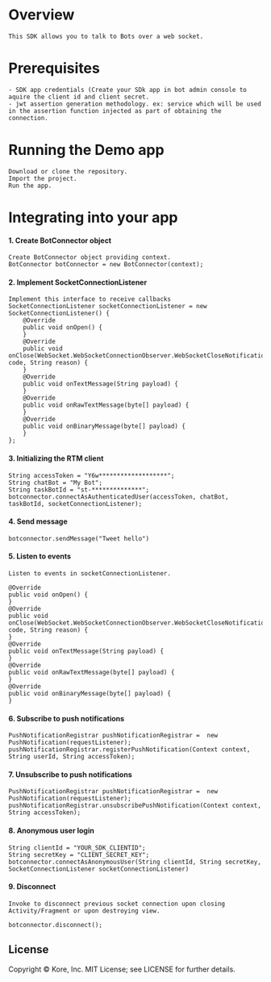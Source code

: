 # Overview
    This SDK allows you to talk to Bots over a web socket.

# Prerequisites
    - SDK app credentials (Create your SDk app in bot admin console to aquire the client id and client secret.
    - jwt assertion generation methodology. ex: service which will be used in the assertion function injected as part of obtaining the connection.
    
# Running the Demo app
    Download or clone the repository.
    Import the project.
    Run the app.

# Integrating into your app
#### 1. Create BotConnector object
    Create BotConnector object providing context.
    BotConnector botConnector = new BotConnector(context);
    
#### 2. Implement SocketConnectionListener
    Implement this interface to receive callbacks
    SocketConnectionListener socketConnectionListener = new SocketConnectionListener() {
        @Override
        public void onOpen() {
        }
        @Override
        public void onClose(WebSocket.WebSocketConnectionObserver.WebSocketCloseNotification code, String reason) {
        }
        @Override
        public void onTextMessage(String payload) {
        }
        @Override
        public void onRawTextMessage(byte[] payload) {
        }
        @Override
        public void onBinaryMessage(byte[] payload) {
        }
    };
    
#### 3. Initializing the RTM client
    String accessToken = "Y6w*******************";
    String chatBot = "My Bot";
    String taskBotId = "st-**************";
    botconnector.connectAsAuthenticatedUser(accessToken, chatBot, taskBotId, socketConnectionListener);
    
#### 4. Send message
    botconnector.sendMessage("Tweet hello")
    
#### 5. Listen to events
    Listen to events in socketConnectionListener.
    
    @Override
    public void onOpen() {
    }
    @Override
    public void onClose(WebSocket.WebSocketConnectionObserver.WebSocketCloseNotification code, String reason) {
    }
    @Override
    public void onTextMessage(String payload) {
    }
    @Override
    public void onRawTextMessage(byte[] payload) {
    }
    @Override
    public void onBinaryMessage(byte[] payload) {
    }
    
#### 6. Subscribe to push notifications
    PushNotificationRegistrar pushNotificationRegistrar =  new PushNotification(requestListener);
    pushNotificationRegistrar.registerPushNotification(Context context, String userId, String accessToken);
    
#### 7. Unsubscribe to push notifications
    PushNotificationRegistrar pushNotificationRegistrar =  new PushNotification(requestListener);
    pushNotificationRegistrar.unsubscribePushNotification(Context context, String accessToken);

#### 8. Anonymous user login
    String clientId = "YOUR_SDK_CLIENTID";
    String secretKey = "CLIENT_SECRET_KEY";
    botconnector.connectAsAnonymousUser(String clientId, String secretKey, SocketConnectionListener socketConnectionListener)
    
#### 9. Disconnect
    Invoke to disconnect previous socket connection upon closing Activity/Fragment or upon destroying view.
    
    botconnector.disconnect();
    
    



























License
----
Copyright © Kore, Inc. MIT License; see LICENSE for further details.



 
